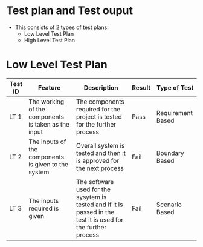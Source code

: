 # Test plan and Test ouput
* This consists of 2 types of test plans:
  *  Low Level Test Plan
  *  High Level Test Plan

# Low Level Test Plan
| Test ID | Feature | Description| Result | Type of Test
|--|--|--|--|--|
| LT 1 |  The working of the components is taken as the input| The components required for the project is tested for the further process | Pass | Requirement Based 
| LT 2 | The inputs of the components is given to the system  | Overall system is tested and then it is approved for the next process| Fail | Boundary Based 
| LT 3 |  The inputs required is given |The software used for the sysytem is tested and if it is passed in the test it is used for the further process | Fail | Scenario Based 
